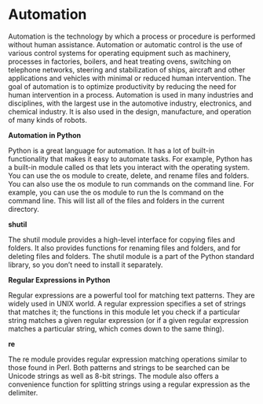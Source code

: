 # Automation 

Automation is the technology by which a process or procedure is performed without human assistance. Automation or automatic control is the use of various control systems for operating equipment such as machinery, processes in factories, boilers, and heat treating ovens, switching on telephone networks, steering and stabilization of ships, aircraft and other applications and vehicles with minimal or reduced human intervention. The goal of automation is to optimize productivity by reducing the need for human intervention in a process. Automation is used in many industries and disciplines, with the largest use in the automotive industry, electronics, and chemical industry. It is also used in the design, manufacture, and operation of many kinds of robots.

**Automation in Python**

Python is a great language for automation. It has a lot of built-in functionality that makes it easy to automate tasks. For example, Python has a built-in module called os that lets you interact with the operating system. You can use the os module to create, delete, and rename files and folders.
You can also use the os module to run commands on the command line. For example, you can use the os module to run the ls command on the command line. This will list all of the files and folders in the current directory.

**shutil**

The shutil module provides a high-level interface for copying files and folders. It also provides functions for renaming files and folders, and for deleting files and folders. The shutil module is a part of the Python standard library, so you don’t need to install it separately.

**Regular Expressions in Python**

Regular expressions are a powerful tool for matching text patterns. They are widely used in UNIX world. A regular expression specifies a set of strings that matches it; the functions in this module let you check if a particular string matches a given regular expression (or if a given regular expression matches a particular string, which comes down to the same thing).

**re**

The re module provides regular expression matching operations similar to those found in Perl. Both patterns and strings to be searched can be Unicode strings as well as 8-bit strings. The module also offers a convenience function for splitting strings using a regular expression as the delimiter.
